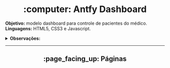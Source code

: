 <h1 align="center"> :computer: Antfy Dashboard </h1>

<p>
<b>Objetivo:</b> modelo dashboard para controle de pacientes do médico.<br>
<b>Linguagens:</b> HTML5, CSS3 e Javascript.
</p>

<details>
    <summary><b>Observações:</b></summary>
    <ul>
        <li>Modelo será implementado no projeto em ReactJS;</li>
        <li><code>assets</code>:</li>
            <ul>
                <li><code>img</code>: imagens</li>
                <li><code>lib</code>: FullCalendar.io</li>
                <li><code>owl</code>: OwlCarousel.io</li>
            </ul>
    </ul>
</details>

<hr>

<h2 align="center"> :page_facing_up: Páginas </h2>
